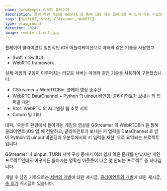 ```yaml
---
name: CoreKeeper 리모트 플레이어
description: 즐겨 하던 게임을 WebRTC 를 통해 iOS 에서 플레이할 수 있게 하는 리모트 플레이어를 개발했습니다.
tags: [SwiftUI, Ktor, GStreamer, WebRTC]
type: playground
datetime: 2024
image: remote-client.jpg
---
```


플레이어 클라이언트 일반적인 iOS 어플리케이션으로 아래와 같은 기술을 사용했고:
- Swift + SwiftUI
- WebRTC.framework

실제 게임의 구동이 이루어지는 리모트 서버는 아래와 같은 기술을 사용하여 구현했습니다:
- GStreamer + WebRTCBin: 플레이 영상 송수신
- WebRTC DataChannel + Python 의 uinput 바인딩: 클라이언트가 보내는 키 입력을 재현 
- Ktor: WebRTC 의 시그널링 웹 소켓 서버
- Coturn 및 기타

대략, '우분투 환경에서 돌아가는 게임의 영상을 GStreamer 의 WebRTCBin 을 통해 클라이언트(iOS 앱)에 전달하고, 
클라이언트가 보내는 키 입력을 DataChannel 로 받아 Python 의 uinput 바인딩이 우분투에서의 키 입력을 재현' 으로 요약되는 프로젝트입니다.

GStreamer 나 uinput, TURN 서버 구성 등에서 여러 쉽지 않은 문제를 만났지만 
개인 프로젝트인데도 어떻게든 돌아가는 명확한 아웃풋이 나온 몇 안되는 프로젝트 중 하나입니다.

개발 후 남긴 기록으로는 [서버의 개발](/posts/retrieve/2024-07-24-corekeeper-remote-server)에 대한 게시글, 
[클라이언트의 개발](/posts/retrieve/2024-07-24-corekeeper-remote-client)에 대한 게시글, 
[총 후기](/posts/retrieve/2024-07-24-corekeeper-remote) 게시글이 있습니다.

